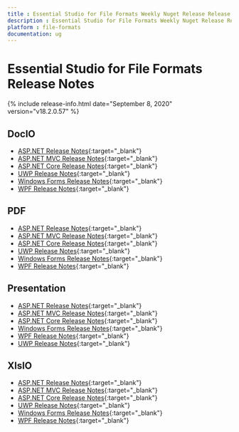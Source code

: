 ```yaml
---
title : Essential Studio for File Formats Weekly Nuget Release Release Notes  
description : Essential Studio for File Formats Weekly Nuget Release Release Notes  
platform : file-formats
documentation: ug
---
```


# Essential Studio for File Formats  Release Notes  

{% include release-info.html date="September 8, 2020" version="v18.2.0.57" %} 

## DocIO

* [ASP.NET Release Notes](/aspnet/release-notes/v18.2.0.57#docio){:target="_blank"}
* [ASP.NET MVC Release Notes](/aspnetmvc/release-notes/v18.2.0.57#docio){:target="_blank"}
* [ASP.NET Core Release Notes](/aspnet-core/release-notes/v18.2.0.57#docio){:target="_blank"}
* [UWP Release Notes](/uwp/release-notes/v18.2.0.57#docio){:target="_blank"}
* [Windows Forms Release Notes](/windowsforms/release-notes/v18.2.0.57#docio){:target="_blank"}
* [WPF Release Notes](/wpf/release-notes/v18.2.0.57#docio){:target="_blank"}


## PDF

* [ASP.NET Release Notes](/aspnet/release-notes/v18.2.0.57#pdf){:target="_blank"}
* [ASP.NET MVC Release Notes](/aspnetmvc/release-notes/v18.2.0.57#pdf){:target="_blank"}
* [ASP.NET Core Release Notes](/aspnet-core/release-notes/v18.2.0.57#pdf){:target="_blank"}
* [UWP Release Notes](/uwp/release-notes/v18.2.0.57#pdf){:target="_blank"}
* [Windows Forms Release Notes](/windowsforms/release-notes/v18.2.0.57#pdf){:target="_blank"}
* [WPF Release Notes](/wpf/release-notes/v18.2.0.57#pdf){:target="_blank"}


## Presentation

* [ASP.NET Release Notes](/aspnet/release-notes/v18.2.0.57#presentation){:target="_blank"}
* [ASP.NET MVC Release Notes](/aspnetmvc/release-notes/v18.2.0.57#presentation){:target="_blank"}
* [ASP.NET Core Release Notes](/aspnet-core/release-notes/v18.2.0.57#presentation){:target="_blank"}
* [Windows Forms Release Notes](/windowsforms/release-notes/v18.2.0.57#presentation){:target="_blank"}
* [WPF Release Notes](/wpf/release-notes/v18.2.0.57#presentation){:target="_blank"}
* [UWP Release Notes](/uwp/release-notes/v18.2.0.57#presentation){:target="_blank"}


## XlsIO

* [ASP.NET Release Notes](/aspnet/release-notes/v18.2.0.57#xlsio){:target="_blank"}
* [ASP.NET MVC Release Notes](/aspnetmvc/release-notes/v18.2.0.57#xlsio){:target="_blank"}
* [ASP.NET Core Release Notes](/aspnet-core/release-notes/v18.2.0.57#xlsio){:target="_blank"}
* [UWP Release Notes](/uwp/release-notes/v18.2.0.57#xlsio){:target="_blank"}
* [Windows Forms Release Notes](/windowsforms/release-notes/v18.2.0.57#xlsio){:target="_blank"}
* [WPF Release Notes](/wpf/release-notes/v18.2.0.57#xlsio){:target="_blank"}